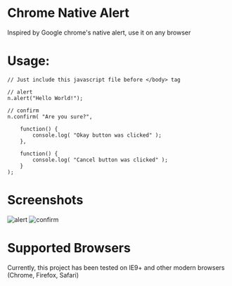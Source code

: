# Chrome Native Alert
Inspired by Google chrome's native alert, use it on any browser

# Usage:

	// Just include this javascript file before </body> tag

	// alert
	n.alert("Hello World!");

	// confirm 
	n.confirm( "Are you sure?", 
	
		function() {
			console.log( "Okay button was clicked" );
		},

		function() {
			console.log( "Cancel button was clicked" );
		}
	);

# Screenshots
![alert](http://i68.tinypic.com/2nsp0rl.png)
![confirm](http://i64.tinypic.com/55pc9w.png)

# Supported Browsers
Currently, this project has been tested on IE9+ and other modern browsers (Chrome, Firefox, Safari)
